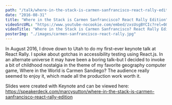 ```yaml
---
path: "/talk/where-in-the-stack-is-carmen-sanfrancisco-react-rally-edition"
date: "2016-08-31"
title: "Where in the Stack is Carmen Sanfrancisco? React Rally Edition"
videoSrcURL: "https://www.youtube-nocookie.com/embed/zxsUsgBYCIc?rel=0&amp;showinfo=0"
videoTitle: "Where in the Stack is Carmen Sanfrancisco? React Rally Edition on YouTube"
posterImg: "./images/carmen-sanfrancisco-react-rally.jpg"
---
```


In August 2016, I drove down to Utah to do my first-ever keynote talk at React Rally. I spoke about gotchas in accessibility testing using React.js. In an alternate universe it may have been a boring talk–but I decided to invoke a bit of childhood nostalgia in the theme of my favorite geography computer game, Where in the World is Carmen Sandiego? The audience really seemed to enjoy it, which made all the production work worth it.

Slides were created with Keynote and can be viewed here: <a href="https://speakerdeck.com/marcysutton/where-in-the-stack-is-carmen-sanfrancisco-react-rally-edition">https://speakerdeck.com/marcysutton/where-in-the-stack-is-carmen-sanfrancisco-react-rally-edition</a>
